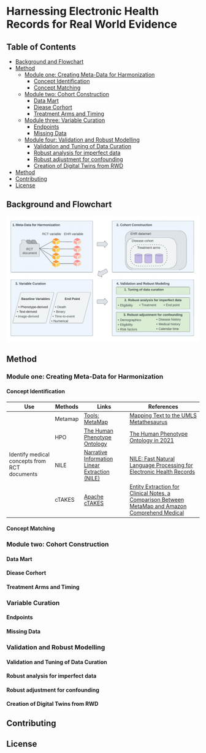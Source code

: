 #  Harnessing Electronic Health Records for Real World Evidence
## Table of Contents
- [Background and Flowchart](#BackgroundandFlowchart)
- [Method](#Method)
    - [Module one: Creating Meta-Data for Harmonization](#Moduleone)
      + [Concept Identification](#ConceptIden)
      + [Concept Matching](#ConceptMatching)
    - [Module two: Cohort Construction](#Moduletwo)
      + [Data Mart](#Datamart)
      + [Diease Corhort](#Diseasecorhort)
      + [Treatment Arms and Timing](#Treatment&arm)
    - [Module three: Variable Curation](#Modulethree)
      + [Endpoints](#Endpoints)
      + [Missing Data](#Missingdata)
    - [Module four: Validation and Robust Modelling](#Modulefour) 
      + [Validation and Tuning of Data Curation](#Validation) 
      + [Robust analysis for imperfect data](#Imperfect) 
      + [Robust adjustment for confounding](#Adconfound) 
      + [Creation of Digital Twins from RWD](#Digitaltwins) 
- [Method](#Method)
- [Contributing](#Contributing)
- [License](#License)
## Background and Flowchart<a name="BackgroundandFlowchart"></a>
![The Integrated Data Curation pipeline designed to enable researchers to extract high quality data from electronic health records (EHRs) for RWE.](https://github.com/QingyiZengumn/Harnessing-electronic-health-records-for-real-world-evidence/blob/main/Flowchart.png)


## Method <a name="Method"></a>

### Module one: Creating Meta-Data for Harmonization<a name="Moduleone"></a>
#### Concept Identification <a name="ConceptIden"></a>
<table>
    <thead>
        <tr>
            <th>Use</th>
            <th>Methods</th>
            <th>Links</th>
             <th>References</th>
        </tr>
    </thead>
    <tbody>
        <tr>
            <td rowspan=4>Identify medical concepts from RCT documents
</td>
            <td>Metamap</td>
            <td><a href="https://lhncbc.nlm.nih.gov/ii/tools/MetaMap.html">Tools: MetaMap</a></td>
            <td><a href="https://lhncbc.nlm.nih.gov/ii/information/Papers/metamap06.pdf">Mapping Text to the UMLS Metathesaurus</a></td>
        </tr>
        <tr>
            <td>HPO</td>
         <td><a href="https://hpo.jax.org/app/">The Human Phenotype Ontology</a></td>
            <td><a href="https://pubmed.ncbi.nlm.nih.gov/33264411/">
The Human Phenotype Ontology in 2021</a></td>
        </tr>
        <tr>
            <td>NILE</td>
            <td><a href="https://celehs.github.io/NILE.html">Narrative Information Linear Extraction (NILE)</a></td>
            <td><a href="https://arxiv.org/abs/1311.6063">
NILE: Fast Natural Language Processing for Electronic Health Records</a></td>
        </tr>
        <tr>
            <td>cTAKES</td>
            <td><a href="https://ctakes.apache.org/">Apache cTAKES</a></td>
            <td><a href="https://pubmed.ncbi.nlm.nih.gov/34042745/">
Entity Extraction for Clinical Notes, a Comparison Between MetaMap and Amazon Comprehend Medical</a></td>
        </tr>
    </tbody>
</table>

#### Concept Matching <a name="ConceptMatching"></a>

### Module two: Cohort Construction
<a name="Moduletwo"></a>
#### Data Mart<a name="Datamart"></a>
#### Diease Corhort<a name="Diseasecorhort"></a>
#### Treatment Arms and Timing<a name="Treatment&arm"></a>
### Variable Curation <a name="Modulethree"></a>
#### Endpoints<a name="Endpoints"></a>
#### Missing Data<a name="Missingdata"></a>
### Validation and Robust Modelling<a name="Modulefour"></a>
#### Validation and Tuning of Data Curation<a name="Validation"></a>
#### Robust analysis for imperfect data<a name="Imperfect"></a>
#### Robust adjustment for confounding<a name="Adconfound"></a>
#### Creation of Digital Twins from RWD<a name="Digitaltwins"></a>
## Contributing <a name="Contributing"></a>
## License <a name="License"></a>

